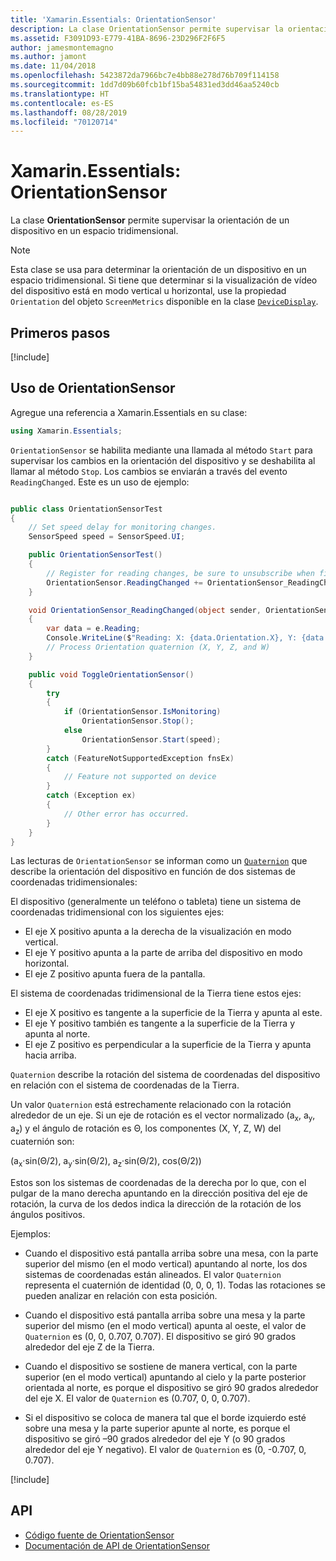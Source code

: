 ```yaml
---
title: 'Xamarin.Essentials: OrientationSensor'
description: La clase OrientationSensor permite supervisar la orientación de un dispositivo en un espacio tridimensional.
ms.assetid: F3091D93-E779-41BA-8696-23D296F2F6F5
author: jamesmontemagno
ms.author: jamont
ms.date: 11/04/2018
ms.openlocfilehash: 5423872da7966bc7e4bb88e278d76b709f114158
ms.sourcegitcommit: 1dd7d09b60fcb1bf15ba54831ed3dd46aa5240cb
ms.translationtype: HT
ms.contentlocale: es-ES
ms.lasthandoff: 08/28/2019
ms.locfileid: "70120714"
---
```

# <a name="xamarinessentials-orientationsensor"></a>Xamarin.Essentials: OrientationSensor

La clase **OrientationSensor** permite supervisar la orientación de un dispositivo en un espacio tridimensional.

> [!NOTE]
> Esta clase se usa para determinar la orientación de un dispositivo en un espacio tridimensional. Si tiene que determinar si la visualización de vídeo del dispositivo está en modo vertical u horizontal, use la propiedad `Orientation` del objeto `ScreenMetrics` disponible en la clase [`DeviceDisplay`](device-display.md).

## <a name="get-started"></a>Primeros pasos

[!include[](~/essentials/includes/get-started.md)]

## <a name="using-orientationsensor"></a>Uso de OrientationSensor

Agregue una referencia a Xamarin.Essentials en su clase:

```csharp
using Xamarin.Essentials;
```

`OrientationSensor` se habilita mediante una llamada al método `Start` para supervisar los cambios en la orientación del dispositivo y se deshabilita al llamar al método `Stop`. Los cambios se enviarán a través del evento `ReadingChanged`. Este es un uso de ejemplo:

```csharp

public class OrientationSensorTest
{
    // Set speed delay for monitoring changes.
    SensorSpeed speed = SensorSpeed.UI;

    public OrientationSensorTest()
    {
        // Register for reading changes, be sure to unsubscribe when finished
        OrientationSensor.ReadingChanged += OrientationSensor_ReadingChanged;
    }

    void OrientationSensor_ReadingChanged(object sender, OrientationSensorChangedEventArgs e)
    {
        var data = e.Reading;
        Console.WriteLine($"Reading: X: {data.Orientation.X}, Y: {data.Orientation.Y}, Z: {data.Orientation.Z}, W: {data.Orientation.W}");
        // Process Orientation quaternion (X, Y, Z, and W)
    }

    public void ToggleOrientationSensor()
    {
        try
        {
            if (OrientationSensor.IsMonitoring)
                OrientationSensor.Stop();
            else
                OrientationSensor.Start(speed);
        }
        catch (FeatureNotSupportedException fnsEx)
        {
            // Feature not supported on device
        }
        catch (Exception ex)
        {
            // Other error has occurred.
        }
    }
}
```

Las lecturas de `OrientationSensor` se informan como un [`Quaternion`](xref:System.Numerics.Quaternion) que describe la orientación del dispositivo en función de dos sistemas de coordenadas tridimensionales:

El dispositivo (generalmente un teléfono o tableta) tiene un sistema de coordenadas tridimensional con los siguientes ejes:

- El eje X positivo apunta a la derecha de la visualización en modo vertical.
- El eje Y positivo apunta a la parte de arriba del dispositivo en modo horizontal.
- El eje Z positivo apunta fuera de la pantalla.

El sistema de coordenadas tridimensional de la Tierra tiene estos ejes:

- El eje X positivo es tangente a la superficie de la Tierra y apunta al este.
- El eje Y positivo también es tangente a la superficie de la Tierra y apunta al norte.
- El eje Z positivo es perpendicular a la superficie de la Tierra y apunta hacia arriba.

`Quaternion` describe la rotación del sistema de coordenadas del dispositivo en relación con el sistema de coordenadas de la Tierra.

Un valor `Quaternion` está estrechamente relacionado con la rotación alrededor de un eje. Si un eje de rotación es el vector normalizado (a<sub>x</sub>, a<sub>y</sub>, a<sub>z</sub>) y el ángulo de rotación es Θ, los componentes (X, Y, Z, W) del cuaternión son:

(a<sub>x</sub>·sin(Θ/2), a<sub>y</sub>·sin(Θ/2), a<sub>z</sub>·sin(Θ/2), cos(Θ/2))

Estos son los sistemas de coordenadas de la derecha por lo que, con el pulgar de la mano derecha apuntando en la dirección positiva del eje de rotación, la curva de los dedos indica la dirección de la rotación de los ángulos positivos.

Ejemplos:

- Cuando el dispositivo está pantalla arriba sobre una mesa, con la parte superior del mismo (en el modo vertical) apuntando al norte, los dos sistemas de coordenadas están alineados. El valor `Quaternion` representa el cuaternión de identidad (0, 0, 0, 1). Todas las rotaciones se pueden analizar en relación con esta posición.

- Cuando el dispositivo está pantalla arriba sobre una mesa y la parte superior del mismo (en el modo vertical) apunta al oeste, el valor de `Quaternion` es (0, 0, 0.707, 0.707). El dispositivo se giró 90 grados alrededor del eje Z de la Tierra.

- Cuando el dispositivo se sostiene de manera vertical, con la parte superior (en el modo vertical) apuntando al cielo y la parte posterior orientada al norte, es porque el dispositivo se giró 90 grados alrededor del eje X. El valor de `Quaternion` es (0.707, 0, 0, 0.707).

- Si el dispositivo se coloca de manera tal que el borde izquierdo esté sobre una mesa y la parte superior apunte al norte, es porque el dispositivo se giró &ndash;90 grados alrededor del eje Y (o 90 grados alrededor del eje Y negativo). El valor de `Quaternion` es (0, -0.707, 0, 0.707).

[!include[](~/essentials/includes/sensor-speed.md)]

## <a name="api"></a>API

- [Código fuente de OrientationSensor](https://github.com/xamarin/Essentials/tree/master/Xamarin.Essentials/OrientationSensor)
- [Documentación de API de OrientationSensor](xref:Xamarin.Essentials.OrientationSensor)
